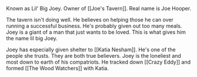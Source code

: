 Known as Lil' Big Joey. Owner of [[Joe's Tavern]]. Real name is Joe Hooper.

The tavern isn't doing well. He believes on helping those he can over running a successful business. He's probably given out too many meals. Joey is a giant of a man that just wants to be loved. This is what gives him the name lil big Joey.

Joey has especially given shelter to [[Katia Nesham]]. He's one of the people she trusts. They are both true believers. Joey is the loneliest and most down to earth of his compatriots. He tracked down [[Crazy Eddy]] and formed [[The Wood Watchers]] with Katia.

